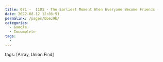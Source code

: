 ```yaml
---
title: 071 -  1101 - The Earliest Moment When Everyone Become Friends - Medium
date: 2022-08-12 12:06:51
permalink: /pages/bbe39b/
categories:
  - Google
  - Incomplete
tags:
  - 
---
```

tags: [Array, Union Find]